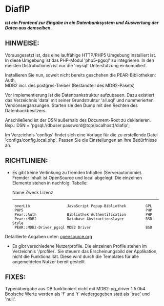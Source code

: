 DiafIP
======
___ist ein Frontend zur Eingabe in ein Datenbanksystem und Auswertung der Daten aus demselben.___

HINWEISE:
---------
Vorausgesetzt ist, das eine lauffähige HTTP/PHP5 Umgebung installiert ist. In diese
Umgebung ist das PHP-Modul 'php5-pgsql' zu integrieren. In den meisten Distrubutionen
ist nur die 'mysql' Unterstützung einkompiliert.

Installieren Sie nun, soweit nicht bereits geschehen die PEAR-Bibliotheken:  
    Auth,  
    MDB2 incl. des postgres-Treiber (Bestandteil des MDB2-Pakets)

Vor Implementierung ist die Datenbankstruktur aufzubauen. Dazu existiert das Verzeichnis
'data' mit seiner Grundstruktur 'all.sql' und nummerierten Versionsergänzungen.
Starten sie den Dump mit den Rechten des Datenbankbesitzers.

Anschließend ist der DSN außerhalb des Document-Root zu deklarieren.  
    Bsp.:      DSN = 'pgsql://dbuser:password@tcp(localhost)/diafip';

Im Verzeichnis 'configs' findet sich eine Vorlage für die zu erstellende Datei
'configs/config.local.php'. Passen Sie die Einstellungen an Ihre Bedürfnisse an.

RICHTLINIEN:
------------
+ Es gibt keine Verlinkung zu fremden Inhalten (Serverautonomie). Fremder Inhalt ist OpenSource und local abgelegt. 
Die einzelnen Elemente stehen in nachfolg. Tabelle:


    Name                        Zweck                            Lizenz
    ____________________________________________________________________  
       overLib                 JavaScript Popup-Bibliothek         GPL  
       PHP5                                                        PHP  
       Pear::Auth              Bibliothek Authentification         PHP  
       Pear::MDB2              Database Abstractionslayer          BSD-Style  
       PEAR::MDB2-Driver_pgsql MDB2 Driver                         BSD  
Detaillierte Angaben unter:
[opensource.org](https://opensource.org/licenses/ "Beschreibung der einzelnen Lizenzen")  


+ Es gibt verschiedene Nutzerprofile. Die einzelnen Profile stehen im Verzeichnis '/profile/'. Sie steuern das 
Erscheinungsbild der Applikation, nicht die Funktionalität. Diese wird durch die Templates für alle angemeldeten 
Nutzer bereit gestellt.  

FIXES:
------
Typenübergabe aus DB funktioniert nicht mit MDB2-pg_driver 1.5.0b4
Boolsche Werte werden als 'f' und 't' wiedergegeben statt als 'true' und 'null'.


